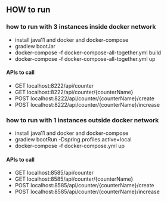 ## HOW to run

### how to run with 3 instances inside docker network
 * install java11 and docker and docker-compose
 * gradlew bootJar
 * docker-compose -f docker-compose-all-together.yml build
 * docker-compose -f docker-compose-all-together.yml up
 
#### APIs to call

 * GET localhost:8222/api/counter
 * GET localhost:8222/api/counter/{counterName}
 * POST localhost:8222/api/counter/{counterName}/create
 * POST localhost:8222/api/counter/{counterName}/increase
 
 
 
### how to run with 1 instances outside docker network    
 * install java11 and docker and docker-compose
 * gradlew bootRun -Dspring.profiles.active=local
 * docker-compose -f docker-compose.yml up
 
#### APIs to call

 * GET localhost:8585/api/counter
 * GET localhost:8585/api/counter/{counterName}
 * POST localhost:8585/api/counter/{counterName}/create
 * POST localhost:8585/api/counter/{counterName}/increase
